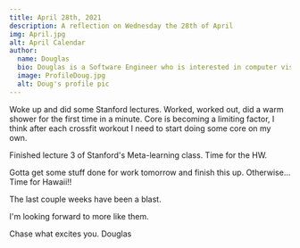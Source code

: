 ```yaml
---
title: April 28th, 2021
description: A reflection on Wednesday the 28th of April
img: April.jpg
alt: April Calendar
author:
  name: Douglas
  bio: Douglas is a Software Engineer who is interested in computer vision and our quest for strong AI. He also is constantly looking for ways to push the envelope of his personal mental and physical fitness.
  image: ProfileDoug.jpg
  alt: Doug's profile pic
---
```


Woke up and did some Stanford lectures.
Worked, worked out, did a warm shower for the first time in a minute.
Core is becoming a limiting factor, I think after each crossfit workout I need to start doing some core on my own.

Finished lecture 3 of Stanford's Meta-learning class. Time for the HW.

Gotta get some stuff done for work tomorrow and finish this up. Otherwise... Time for Hawaii!!

The last couple weeks have been a blast.

I'm looking forward to more like them.

Chase what excites you.
Douglas
